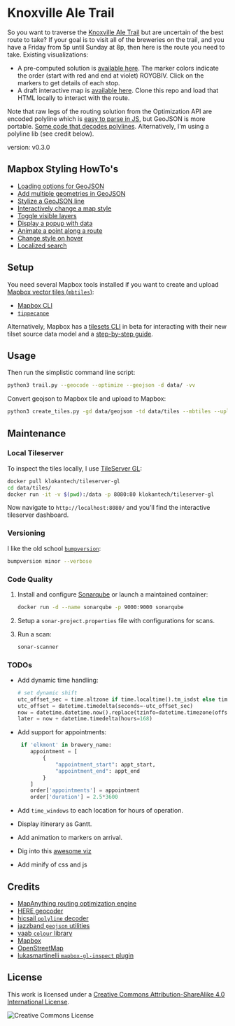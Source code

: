 # Knoxville Ale Trail

So you want to traverse the [Knoxville Ale Trail](https://knoxvillebrewers.com/ale-trail/) but are uncertain of the best route to take? If your goal is to visit all of the breweries on the trail, and you have a Friday from 5p until Sunday at 8p, then here is the route you need to take. Existing visualizations:

- A pre-computed solution is [available here](data/geojson/knx-ale-trail.geojson). The marker colors indicate the order (start with red and end at violet) ROYGBIV. Click on the markers to get details of each stop.
- A draft interactive map is [available here](https://www.kcavagnolo.com/knoxville_ale_trail/). Clone this repo and load that HTML locally to interact with the route.

Note that raw legs of the routing solution from the Optimization API are encoded polyline which is [easy to parse in JS](https://github.com/mapbox/polyline), but GeoJSON is more portable. [Some code that decodes polylines](https://gist.github.com/signed0/2031157). Alternatively, I'm using a polyline lib (see credit below).

version: v0.3.0

## Mapbox Styling HowTo's

- [Loading options for GeoJSON](https://docs.mapbox.com/help/troubleshooting/working-with-large-geojson-data/)
- [Add multiple geometries in GeoJSON](https://docs.mapbox.com/mapbox-gl-js/example/multiple-geometries/)
- [Stylize a GeoJSON line](https://docs.mapbox.com/mapbox-gl-js/example/geojson-line/)
- [Interactively change a map style](https://docs.mapbox.com/mapbox-gl-js/example/setstyle/)
- [Toggle visible layers](https://docs.mapbox.com/mapbox-gl-js/example/toggle-layers/)
- [Display a popup with data](https://docs.mapbox.com/mapbox-gl-js/example/popup-on-click/)
- [Animate a point along a route](https://docs.mapbox.com/mapbox-gl-js/example/animate-point-along-route/)
- [Change style on hover](https://docs.mapbox.com/mapbox-gl-js/example/hover-styles/)
- [Localized search](https://docs.mapbox.com/mapbox-gl-js/example/mapbox-gl-geocoder-limit-region/)

## Setup

You need several Mapbox tools installed if you want to create and upload [Mapbox vector tiles (`mbtiles`)](https://docs.mapbox.com/vector-tiles/reference/):

- [Mapbox CLI](https://github.com/mapbox/mapbox-cli-py)
- [`tippecanoe`](https://github.com/mapbox/tippecanoe)

Alternatively, Mapbox has a [tilesets CLI](https://github.com/mapbox/tilesets-cli) in beta for interacting with their new tilset source data model and a [step-by-step guide](https://docs.mapbox.com/help/tutorials/get-started-tilesets-api-and-cli/).

## Usage

Then run the simplistic command line script:

```bash
python3 trail.py --geocode --optimize --geojson -d data/ -vv
```

Convert geojson to Mapbox tile and upload to Mapbox:

```sh
python3 create_tiles.py -gd data/geojson -td data/tiles --mbtiles --upload -vv
```

## Maintenance

### Local Tileserver

To inspect the tiles locally, I use [TileServer GL](https://tileserver.readthedocs.io):

```sh
docker pull klokantech/tileserver-gl
cd data/tiles/
docker run -it -v $(pwd):/data -p 8080:80 klokantech/tileserver-gl
```

Now navigate to `http://localhost:8080/` and you'll find the interactive tileserver dashboard.

### Versioning

I like the old school [`bumpversion`](https://github.com/peritus/bumpversion):

```bash
bumpversion minor --verbose
```

### Code Quality

1. Install and configure [Sonarqube](https://docs.sonarqube.org/latest/) or launch a maintained container:

   ```bash
   docker run -d --name sonarqube -p 9000:9000 sonarqube
   ```

2. Setup a `sonar-project.properties` file with configurations for scans.

3. Run a scan:

   ```bash
   sonar-scanner
   ```

### TODOs

- Add dynamic time handling:

  ```python
  # set dynamic shift
  utc_offset_sec = time.altzone if time.localtime().tm_isdst else time.timezone
  utc_offset = datetime.timedelta(seconds=-utc_offset_sec)
  now = datetime.datetime.now().replace(tzinfo=datetime.timezone(offset=utc_offset))
  later = now + datetime.timedelta(hours=168)
  ```

- Add support for appointments:

  ```python
   if 'elkmont' in brewery_name:
      appointment = [
          {
              "appointment_start": appt_start,
              "appointment_end": appt_end
          }
      ]
      order['appointments'] = appointment
      order['duration'] = 2.5*3600
  ```

- Add `time_windows` to each location for hours of operation.
- Display itinerary as Gantt.
- Add animation to markers on arrival.
- Dig into this [awesome viz](https://github.com/chriswhong/nyctaxi)
- Add minify of css and js

## Credits

- [MapAnything routing optimization engine](https://developer.mapanything.com/)
- [HERE geocoder](https://developer.here.com/documentation/geocoder/dev_guide/topics/what-is.html)
- [hicsail `polyline` decoder](https://github.com/hicsail/polyline)
- [jazzband `geojson` utilities](https://github.com/jazzband/geojson)
- [vaab `colour` library](https://github.com/vaab/colour)
- [Mapbox](https://www.mapbox.com/about/maps/)
- [OpenStreetMap](http://www.openstreetmap.org/about/)
- [lukasmartinelli `mapbox-gl-inspect` plugin](https://github.com/lukasmartinelli/mapbox-gl-inspect)

## License

This work is licensed under a [Creative Commons Attribution-ShareAlike 4.0 International License](LICENSE).

![Creative Commons License](https://i.creativecommons.org/l/by-sa/4.0/88x31.png "license")
